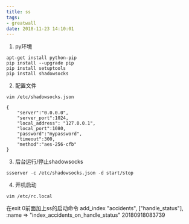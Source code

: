 ```yaml
---
title: ss
tags:
- greatwall
date: 2018-11-23 14:10:01
---
```

1. py环境

```
apt-get install python-pip
pip install --upgrade pip
pip install setuptools
pip install shadowsocks
```
2. 配置文件

`` vim /etc/shadowsocks.json ``


```
{
    "server":"0.0.0.0",
    "server_port":1024,
    "local_address": "127.0.0.1",
    "local_port":1080,
    "password":"mypassword",
    "timeout":300,
    "method":"aes-256-cfb"
}
```
3. 后台运行/停止shadowsocks

`` ssserver -c /etc/shadowsocks.json -d start/stop ``

4. 开机启动

`` vim /etc/rc.local ``

在exit 0前面加上ss的启动命令
add_index "accidents", ["handle_status"], :name => "index_accidents_on_handle_status"
20180918083739
